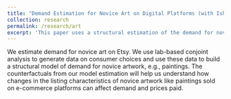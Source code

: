 ```yaml
---
title: "Demand Estimation for Novice Art on Digital Platforms (with Ishita Chakraborty and Sharmistha Sikdar)"
collection: research
permalink: /research/art
excerpt: 'This paper uses a structural estimation of the demand for novice art to understand causal factors for such demand on digital platforms like Etsy.'
---
```

We estimate demand for novice art on Etsy. We use lab-based conjoint analysis to generate data on consumer choices and use these data to build a structural model of demand for novice artwork, e.g., paintings. The counterfactuals from our model estimation will help us understand how changes in the listing characteristics of novice artwork like paintings sold on e-commerce platforms can affect demand and prices paid.